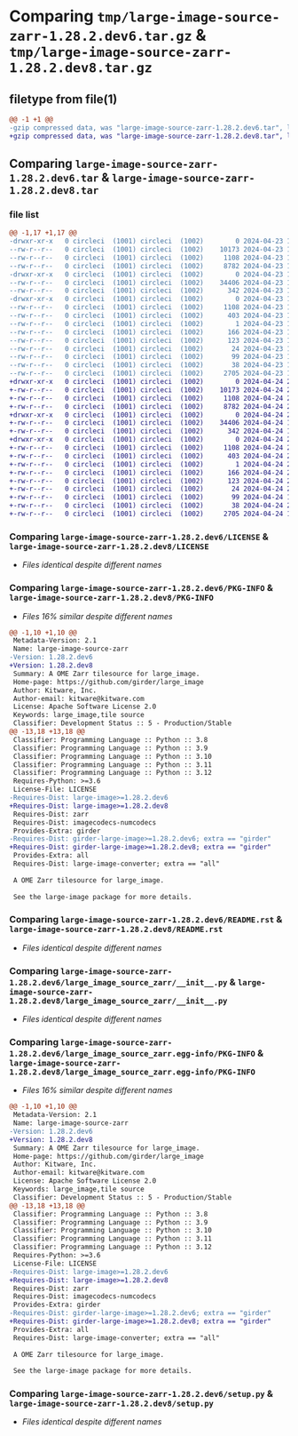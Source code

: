 # Comparing `tmp/large-image-source-zarr-1.28.2.dev6.tar.gz` & `tmp/large-image-source-zarr-1.28.2.dev8.tar.gz`

## filetype from file(1)

```diff
@@ -1 +1 @@
-gzip compressed data, was "large-image-source-zarr-1.28.2.dev6.tar", last modified: Tue Apr 23 16:03:23 2024, max compression
+gzip compressed data, was "large-image-source-zarr-1.28.2.dev8.tar", last modified: Wed Apr 24 20:05:33 2024, max compression
```

## Comparing `large-image-source-zarr-1.28.2.dev6.tar` & `large-image-source-zarr-1.28.2.dev8.tar`

### file list

```diff
@@ -1,17 +1,17 @@
-drwxr-xr-x   0 circleci  (1001) circleci  (1002)        0 2024-04-23 16:03:23.344941 large-image-source-zarr-1.28.2.dev6/
--rw-r--r--   0 circleci  (1001) circleci  (1002)    10173 2024-04-23 16:03:23.000000 large-image-source-zarr-1.28.2.dev6/LICENSE
--rw-r--r--   0 circleci  (1001) circleci  (1002)     1108 2024-04-23 16:03:23.344941 large-image-source-zarr-1.28.2.dev6/PKG-INFO
--rw-r--r--   0 circleci  (1001) circleci  (1002)     8782 2024-04-23 16:03:23.000000 large-image-source-zarr-1.28.2.dev6/README.rst
-drwxr-xr-x   0 circleci  (1001) circleci  (1002)        0 2024-04-23 16:03:23.340941 large-image-source-zarr-1.28.2.dev6/large_image_source_zarr/
--rw-r--r--   0 circleci  (1001) circleci  (1002)    34406 2024-04-23 15:56:50.000000 large-image-source-zarr-1.28.2.dev6/large_image_source_zarr/__init__.py
--rw-r--r--   0 circleci  (1001) circleci  (1002)      342 2024-04-23 15:56:50.000000 large-image-source-zarr-1.28.2.dev6/large_image_source_zarr/girder_source.py
-drwxr-xr-x   0 circleci  (1001) circleci  (1002)        0 2024-04-23 16:03:23.340941 large-image-source-zarr-1.28.2.dev6/large_image_source_zarr.egg-info/
--rw-r--r--   0 circleci  (1001) circleci  (1002)     1108 2024-04-23 16:03:23.000000 large-image-source-zarr-1.28.2.dev6/large_image_source_zarr.egg-info/PKG-INFO
--rw-r--r--   0 circleci  (1001) circleci  (1002)      403 2024-04-23 16:03:23.000000 large-image-source-zarr-1.28.2.dev6/large_image_source_zarr.egg-info/SOURCES.txt
--rw-r--r--   0 circleci  (1001) circleci  (1002)        1 2024-04-23 16:03:23.000000 large-image-source-zarr-1.28.2.dev6/large_image_source_zarr.egg-info/dependency_links.txt
--rw-r--r--   0 circleci  (1001) circleci  (1002)      166 2024-04-23 16:03:23.000000 large-image-source-zarr-1.28.2.dev6/large_image_source_zarr.egg-info/entry_points.txt
--rw-r--r--   0 circleci  (1001) circleci  (1002)      123 2024-04-23 16:03:23.000000 large-image-source-zarr-1.28.2.dev6/large_image_source_zarr.egg-info/requires.txt
--rw-r--r--   0 circleci  (1001) circleci  (1002)       24 2024-04-23 16:03:23.000000 large-image-source-zarr-1.28.2.dev6/large_image_source_zarr.egg-info/top_level.txt
--rw-r--r--   0 circleci  (1001) circleci  (1002)       99 2024-04-23 15:56:50.000000 large-image-source-zarr-1.28.2.dev6/pyproject.toml
--rw-r--r--   0 circleci  (1001) circleci  (1002)       38 2024-04-23 16:03:23.344941 large-image-source-zarr-1.28.2.dev6/setup.cfg
--rw-r--r--   0 circleci  (1001) circleci  (1002)     2705 2024-04-23 15:56:50.000000 large-image-source-zarr-1.28.2.dev6/setup.py
+drwxr-xr-x   0 circleci  (1001) circleci  (1002)        0 2024-04-24 20:05:33.054680 large-image-source-zarr-1.28.2.dev8/
+-rw-r--r--   0 circleci  (1001) circleci  (1002)    10173 2024-04-24 20:05:32.000000 large-image-source-zarr-1.28.2.dev8/LICENSE
+-rw-r--r--   0 circleci  (1001) circleci  (1002)     1108 2024-04-24 20:05:33.054680 large-image-source-zarr-1.28.2.dev8/PKG-INFO
+-rw-r--r--   0 circleci  (1001) circleci  (1002)     8782 2024-04-24 20:05:32.000000 large-image-source-zarr-1.28.2.dev8/README.rst
+drwxr-xr-x   0 circleci  (1001) circleci  (1002)        0 2024-04-24 20:05:33.054680 large-image-source-zarr-1.28.2.dev8/large_image_source_zarr/
+-rw-r--r--   0 circleci  (1001) circleci  (1002)    34406 2024-04-24 19:59:45.000000 large-image-source-zarr-1.28.2.dev8/large_image_source_zarr/__init__.py
+-rw-r--r--   0 circleci  (1001) circleci  (1002)      342 2024-04-24 19:59:45.000000 large-image-source-zarr-1.28.2.dev8/large_image_source_zarr/girder_source.py
+drwxr-xr-x   0 circleci  (1001) circleci  (1002)        0 2024-04-24 20:05:33.054680 large-image-source-zarr-1.28.2.dev8/large_image_source_zarr.egg-info/
+-rw-r--r--   0 circleci  (1001) circleci  (1002)     1108 2024-04-24 20:05:32.000000 large-image-source-zarr-1.28.2.dev8/large_image_source_zarr.egg-info/PKG-INFO
+-rw-r--r--   0 circleci  (1001) circleci  (1002)      403 2024-04-24 20:05:33.000000 large-image-source-zarr-1.28.2.dev8/large_image_source_zarr.egg-info/SOURCES.txt
+-rw-r--r--   0 circleci  (1001) circleci  (1002)        1 2024-04-24 20:05:32.000000 large-image-source-zarr-1.28.2.dev8/large_image_source_zarr.egg-info/dependency_links.txt
+-rw-r--r--   0 circleci  (1001) circleci  (1002)      166 2024-04-24 20:05:32.000000 large-image-source-zarr-1.28.2.dev8/large_image_source_zarr.egg-info/entry_points.txt
+-rw-r--r--   0 circleci  (1001) circleci  (1002)      123 2024-04-24 20:05:32.000000 large-image-source-zarr-1.28.2.dev8/large_image_source_zarr.egg-info/requires.txt
+-rw-r--r--   0 circleci  (1001) circleci  (1002)       24 2024-04-24 20:05:32.000000 large-image-source-zarr-1.28.2.dev8/large_image_source_zarr.egg-info/top_level.txt
+-rw-r--r--   0 circleci  (1001) circleci  (1002)       99 2024-04-24 19:59:45.000000 large-image-source-zarr-1.28.2.dev8/pyproject.toml
+-rw-r--r--   0 circleci  (1001) circleci  (1002)       38 2024-04-24 20:05:33.054680 large-image-source-zarr-1.28.2.dev8/setup.cfg
+-rw-r--r--   0 circleci  (1001) circleci  (1002)     2705 2024-04-24 19:59:45.000000 large-image-source-zarr-1.28.2.dev8/setup.py
```

### Comparing `large-image-source-zarr-1.28.2.dev6/LICENSE` & `large-image-source-zarr-1.28.2.dev8/LICENSE`

 * *Files identical despite different names*

### Comparing `large-image-source-zarr-1.28.2.dev6/PKG-INFO` & `large-image-source-zarr-1.28.2.dev8/PKG-INFO`

 * *Files 16% similar despite different names*

```diff
@@ -1,10 +1,10 @@
 Metadata-Version: 2.1
 Name: large-image-source-zarr
-Version: 1.28.2.dev6
+Version: 1.28.2.dev8
 Summary: A OME Zarr tilesource for large_image.
 Home-page: https://github.com/girder/large_image
 Author: Kitware, Inc.
 Author-email: kitware@kitware.com
 License: Apache Software License 2.0
 Keywords: large_image,tile source
 Classifier: Development Status :: 5 - Production/Stable
@@ -13,18 +13,18 @@
 Classifier: Programming Language :: Python :: 3.8
 Classifier: Programming Language :: Python :: 3.9
 Classifier: Programming Language :: Python :: 3.10
 Classifier: Programming Language :: Python :: 3.11
 Classifier: Programming Language :: Python :: 3.12
 Requires-Python: >=3.6
 License-File: LICENSE
-Requires-Dist: large-image>=1.28.2.dev6
+Requires-Dist: large-image>=1.28.2.dev8
 Requires-Dist: zarr
 Requires-Dist: imagecodecs-numcodecs
 Provides-Extra: girder
-Requires-Dist: girder-large-image>=1.28.2.dev6; extra == "girder"
+Requires-Dist: girder-large-image>=1.28.2.dev8; extra == "girder"
 Provides-Extra: all
 Requires-Dist: large-image-converter; extra == "all"
 
 A OME Zarr tilesource for large_image.
 
 See the large-image package for more details.
```

### Comparing `large-image-source-zarr-1.28.2.dev6/README.rst` & `large-image-source-zarr-1.28.2.dev8/README.rst`

 * *Files identical despite different names*

### Comparing `large-image-source-zarr-1.28.2.dev6/large_image_source_zarr/__init__.py` & `large-image-source-zarr-1.28.2.dev8/large_image_source_zarr/__init__.py`

 * *Files identical despite different names*

### Comparing `large-image-source-zarr-1.28.2.dev6/large_image_source_zarr.egg-info/PKG-INFO` & `large-image-source-zarr-1.28.2.dev8/large_image_source_zarr.egg-info/PKG-INFO`

 * *Files 16% similar despite different names*

```diff
@@ -1,10 +1,10 @@
 Metadata-Version: 2.1
 Name: large-image-source-zarr
-Version: 1.28.2.dev6
+Version: 1.28.2.dev8
 Summary: A OME Zarr tilesource for large_image.
 Home-page: https://github.com/girder/large_image
 Author: Kitware, Inc.
 Author-email: kitware@kitware.com
 License: Apache Software License 2.0
 Keywords: large_image,tile source
 Classifier: Development Status :: 5 - Production/Stable
@@ -13,18 +13,18 @@
 Classifier: Programming Language :: Python :: 3.8
 Classifier: Programming Language :: Python :: 3.9
 Classifier: Programming Language :: Python :: 3.10
 Classifier: Programming Language :: Python :: 3.11
 Classifier: Programming Language :: Python :: 3.12
 Requires-Python: >=3.6
 License-File: LICENSE
-Requires-Dist: large-image>=1.28.2.dev6
+Requires-Dist: large-image>=1.28.2.dev8
 Requires-Dist: zarr
 Requires-Dist: imagecodecs-numcodecs
 Provides-Extra: girder
-Requires-Dist: girder-large-image>=1.28.2.dev6; extra == "girder"
+Requires-Dist: girder-large-image>=1.28.2.dev8; extra == "girder"
 Provides-Extra: all
 Requires-Dist: large-image-converter; extra == "all"
 
 A OME Zarr tilesource for large_image.
 
 See the large-image package for more details.
```

### Comparing `large-image-source-zarr-1.28.2.dev6/setup.py` & `large-image-source-zarr-1.28.2.dev8/setup.py`

 * *Files identical despite different names*

